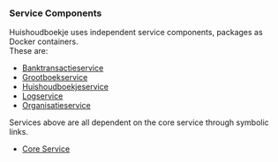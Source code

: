 ### Service Components
Huishoudboekje uses independent service components, packages as Docker containers.\
These are:
- [Banktransactieservice](bank_transactie_service/)
- [Grootboekservice](grootboek_service/)
- [Huishoudboekjeservice](huishoudboekje_service/)
- [Logservice](log_service/)
- [Organisatieservice](organisatie_service/)

Services above are all dependent on the core service through symbolic links.
- [Core Service](core_service/)